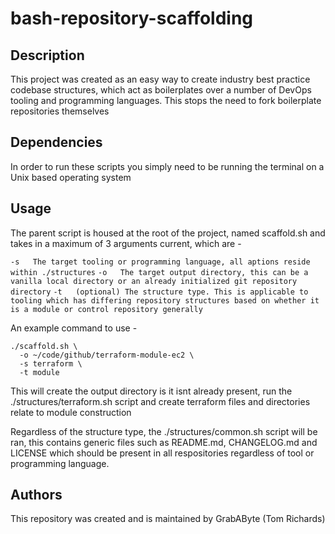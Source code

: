# bash-repository-scaffolding

## Description

This project was created as an easy way to create industry best practice codebase structures, which act as boilerplates over a number of DevOps tooling and programming languages. This stops the need to fork boilerplate repositories themselves

## Dependencies

In order to run these scripts you simply need to be running the terminal on a Unix based operating system

## Usage

The parent script is housed at the root of the project, named scaffold.sh and takes in a maximum of 3 arguments current, which are -

`-s   The target tooling or programming language, all aptions reside within ./structures`
`-o   The target output directory, this can be a vanilla local directory or an already initialized git repository directory`
`-t   (optional) The structure type. This is applicable to tooling which has differing repository structures based on whether it is a module or control repository generally`

An example command to use -

```
./scaffold.sh \
  -o ~/code/github/terraform-module-ec2 \
  -s terraform \
  -t module
```

This will create the output directory is it isnt already present, run the ./structures/terraform.sh script and create terraform files and directories relate to module construction

Regardless of the structure type, the ./structures/common.sh script will be ran, this contains generic files such as README.md, CHANGELOG.md and LICENSE which should be present in all respositories regardless of tool or programming language.

## Authors

This repository was created and is maintained by GrabAByte (Tom Richards)

